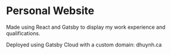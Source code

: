 # Personal Website

Made using React and Gatsby to display my work experience and qualifications.

Deployed using Gatsby Cloud with a custom domain: dhuynh.ca